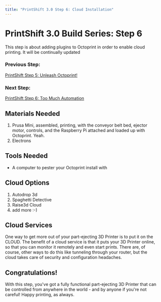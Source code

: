 ```yaml
---
title: "PrintShift 3.0 Step 6: Cloud Installation"
---
```



# PrintShift 3.0 Build Series: Step 6

This step is about adding plugins to Octoprint in order to enable cloud printing.  It will be continually updated

### Previous Step:
[PrintShift Step 5: Unleash Octoprint!](/portfolio/PrintShift-3-0-Step-5-pi-and-octopi-install)
### Next Step:
[PrintShift Step 6: Too Much Automation](/portfolio/PrintShift-3-0-Step-6-cloud-automation)

## Materials Needed
1. Prusa Mini, assembled, printing, with the conveyor belt bed, ejector motor, controls, and the Raspberry Pi attached and loaded up with Octoprint.  Yeah.
2. Electrons

## Tools Needed
 * A computer to pester your Octoprint install with

## Cloud Options
1. Autodrop 3d
2. Spaghetti Detective
3. Raise3d Cloud
4. add more :-)

## Cloud Services
One way to get more out of your part-ejecting 3D Printer is to put it on the CLOUD.  The benefit of a cloud service is that it puts your 3D Printer online, so that you can monitor it remotely and even start prints.  There are, of course, other ways to do this like tunneling through your router, but the cloud takes care of security and configuration headaches.




## Congratulations!
With this step, you've got a fully functional part-ejecting 3D Printer that can be controlled from anywhere in the world - and by anyone if you're not careful!  Happy printing, as always.
